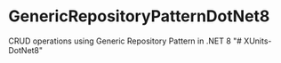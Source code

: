 # GenericRepositoryPatternDotNet8
CRUD operations using Generic Repository Pattern in .NET 8
"# XUnits-DotNet8" 
